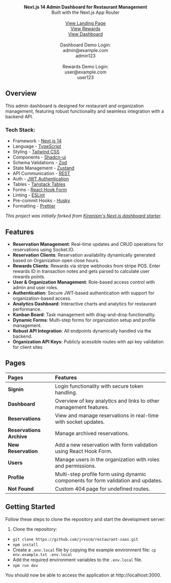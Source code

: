 <picture>
  <source media="(prefers-color-scheme: dark)" srcset="https://user-images.githubusercontent.com/9113740/201498864-2a900c64-d88f-4ed4-b5cf-770bcb57e1f5.png">
  <source media="(prefers-color-scheme: light)" srcset="https://user-images.githubusercontent.com/9113740/201498152-b171abb8-9225-487a-821c-6ff49ee48579.png">
</picture>

<div align="center"><strong>Next.js 14 Admin Dashboard for Restaurant Management</strong></div>
<div align="center">Built with the Next.js App Router</div>
<br />

<div align="center">
<a href="https://pizzalander.netlify.app">View Landing Page</a><br>
<a href="https://pizzalander.netlify.app/rewards/signin">View Rewards </a><br>
<a href="https://pizzalander.netlify.app/signin">View Dashboard</a><br><br>

<span>
  Dashboard Demo Login:<br>
  admin@example.com <br>
  admin123
<span>
<br><br>
  
<span>
  Rewards Demo Login: <br>
  user@example.com <br>
  user123
<span>
</div>

## Overview

This admin dashboard is designed for restaurant and organization management, featuring robust functionality and seamless integration with a backend API.

### Tech Stack:

- Framework - [Next.js 14](https://nextjs.org/13)
- Language - [TypeScript](https://www.typescriptlang.org)
- Styling - [Tailwind CSS](https://tailwindcss.com)
- Components - [Shadcn-ui](https://ui.shadcn.com)
- Schema Validations - [Zod](https://zod.dev)
- State Management - [Zustand](https://zustand-demo.pmnd.rs)
- API Communication - [REST](https://restfulapi.net/)
- Auth - [JWT Authentication](https://jwt.io/)
- Tables - [Tanstack Tables](https://ui.shadcn.com/docs/components/data-table)
- Forms - [React Hook Form](https://ui.shadcn.com/docs/components/form)
- Linting - [ESLint](https://eslint.org)
- Pre-commit Hooks - [Husky](https://typicode.github.io/husky/)
- Formatting - [Prettier](https://prettier.io)

_This project was initially forked from [Kiranism's Next.js dashboard starter](https://github.com/Kiranism/next-shadcn-dashboard-starter)._

## Features

- **Reservation Management**: Real-time updates and CRUD operations for reservations using Socket.IO.
- **Reservation Clients**: Reservation availability dynamically generated based on Organization open close hours.
- **Rewards Clients**: Rewards via stripe webhooks from stripe POS. Enter rewards ID in transaction notes and gets parsed to calculate user rewards points.
- **User & Organization Management**: Role-based access control with admin and user roles.
- **Authentication**: Secure JWT-based authentication with support for organization-based access.
- **Analytics Dashboard**: Interactive charts and analytics for restaurant performance.
- **Kanban Board**: Task management with drag-and-drop functionality.
- **Dynamic Forms**: Multi-step forms for organization setup and profile management.
- **Robust API Integration**: All endpoints dynamically handled via the backend.
- **Organization API Keys**: Publicly acessible routes with api key validation for client sites

## Pages

| Pages                                  | Features                                                                                   |
| :------------------------------------- | :----------------------------------------------------------------------------------------- |
| **Signin**                             | Login functionality with secure token handling.                                            |
| **Dashboard**                          | Overview of key analytics and links to other management features.                         |
| **Reservations**                       | View and manage reservations in real-time with socket updates.                            |
| **Reservations Archive**               | Manage archived reservations.                                                             |
| **New Reservation**                    | Add a new reservation with form validation using React Hook Form.                         |
| **Users**                              | Manage users in the organization with roles and permissions.                              |
| **Profile**                            | Multi-step profile form using dynamic components for form validation and updates.          |
| **Not Found**                          | Custom 404 page for undefined routes.                                                     |

## Getting Started

Follow these steps to clone the repository and start the development server:

1. Clone the repository:
- `git clone https://github.com/jrvscm/restaurant-saas.git`
- `npm install`
- Create a `.env.local` file by copying the example environment file:
  `cp env.example.txt .env.local`
- Add the required environment variables to the `.env.local` file.
- `npm run dev`

You should now be able to access the application at http://localhost:3000.

